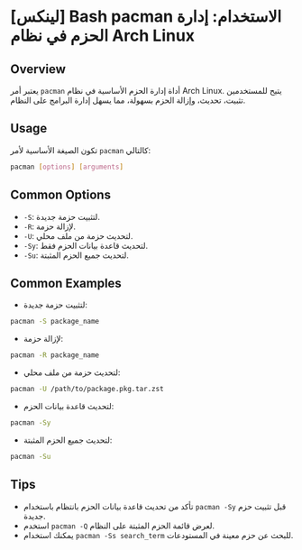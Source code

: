# [لينكس] Bash pacman الاستخدام: إدارة الحزم في نظام Arch Linux

## Overview
يعتبر أمر `pacman` أداة إدارة الحزم الأساسية في نظام Arch Linux. يتيح للمستخدمين تثبيت، تحديث، وإزالة الحزم بسهولة، مما يسهل إدارة البرامج على النظام.

## Usage
تكون الصيغة الأساسية لأمر `pacman` كالتالي:

```bash
pacman [options] [arguments]
```

## Common Options
- `-S`: لتثبيت حزمة جديدة.
- `-R`: لإزالة حزمة.
- `-U`: لتحديث حزمة من ملف محلي.
- `-Sy`: لتحديث قاعدة بيانات الحزم فقط.
- `-Su`: لتحديث جميع الحزم المثبتة.

## Common Examples
- لتثبيت حزمة جديدة:
```bash
pacman -S package_name
```

- لإزالة حزمة:
```bash
pacman -R package_name
```

- لتحديث حزمة من ملف محلي:
```bash
pacman -U /path/to/package.pkg.tar.zst
```

- لتحديث قاعدة بيانات الحزم:
```bash
pacman -Sy
```

- لتحديث جميع الحزم المثبتة:
```bash
pacman -Su
```

## Tips
- تأكد من تحديث قاعدة بيانات الحزم بانتظام باستخدام `pacman -Sy` قبل تثبيت حزم جديدة.
- استخدم `pacman -Q` لعرض قائمة الحزم المثبتة على النظام.
- يمكنك استخدام `pacman -Ss search_term` للبحث عن حزم معينة في المستودعات.